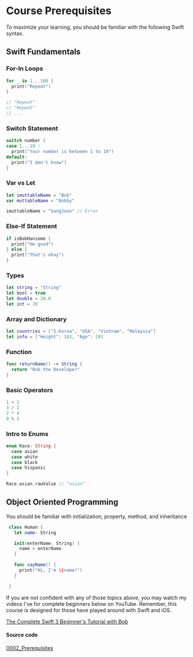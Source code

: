 # Course Prerequisites
To maximize your learning, you should be familiar with the following Swift syntax.

## Swift Fundamentals

### For-In Loops
```swift
for _ in 1...100 {
  print("Repeat")
}

// "Repeat"
// "Repeat"
// ...
```

### Switch Statement
```swift
switch number {
case 1...10 :
  print("Your number is between 1 to 10")
default:
  print("I don't know")
}
```

### Var vs Let
```swift
let imuttableName = "Bob"
var muttableName = "Bobby"

imuttableName = "SangJoon" // Error
```

### Else-If Statement
```swift
if isBobHansome {
  print("He good")
} else {
  print("That's okay")
}
```

### Types
```swift
let string = "String"
let bool = true
let double = 20.0
let int = 20
```

### Array and Dictionary
```swift
let countries = ["S.Korea", "USA", "Vietnam", "Malaysia"]
let info = ["Height": 183, "Age": 20]
```

### Function
```swift
func returnName() -> String {
  return "Bob the Developer"
}
```

### Basic Operators
```swift
1 + 1
3 / 2
2 * 4
9 % 5
```

### Intro to Enums
```swift
enum Race: String {
  case asian
  case white
  case black
  case hispanic
}

Race.asian.rawValue // "asian"
```

## Object Oriented Programming
You should be familiar with initialization, property, method, and inheritance

```swift
 class Human {
   let name: String

   init(enterName: String) {
     name = enterName
   }

   func sayName() {
     print("Hi, I'm \(name)")
   }

 }
```

If you are not confident with any of those topics above, you may watch my videos I've for complete beginners below on YouTube. Remember, this course is designed for those have played around with Swift and iOS.

[The Complete Swift 3 Beginner's Tutorial with Bob](https://www.youtube.com/playlist?list=PL8btZwalbjYlRZh8Q1VK80Ly0YsZ7PZxx)


#### Source code
[0002_Prerequisites](https://www.dropbox.com/sh/33thop7ornp9u90/AACA-JPFoW3ie4EAW56-WZH2a?dl=0)
